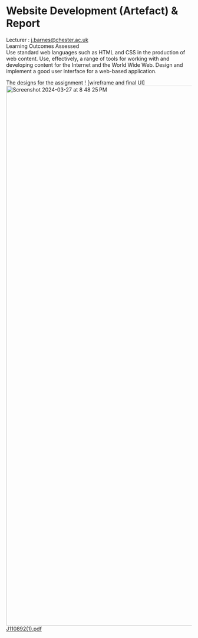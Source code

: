 # Website Development (Artefact) & Report 
Lecturer : j.barnes@chester.ac.uk <br>
Learning Outcomes Assessed <br> 
Use standard web languages such as HTML and CSS in the production of web content.
Use, effectively, a range of tools for working with and developing content for the Internet and the World Wide Web.
Design and implement a good user interface for a web-based application.

The designs for the assignment ! [wireframe and final UI]
<img width="1462" alt="Screenshot 2024-03-27 at 8 48 25 PM" src="https://github.com/harikrishnan-chester/J110892/assets/165562120/2202992f-9ad9-4418-9cdd-38d9df3a70be">
[J110892(1).pdf](https://github.com/harikrishnan-chester/J110892/files/14827695/J110892.1.pdf)
